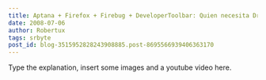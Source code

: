 ```yaml
---
title: Aptana + Firefox + Firebug + DeveloperToolbar: Quien necesita Dreamweaver?
date: 2008-07-06
author: Robertux
tags: srbyte
post_id: blog-3515952828243908885.post-8695566939406363170
---
```


Type the explanation, insert some images and a youtube video here.